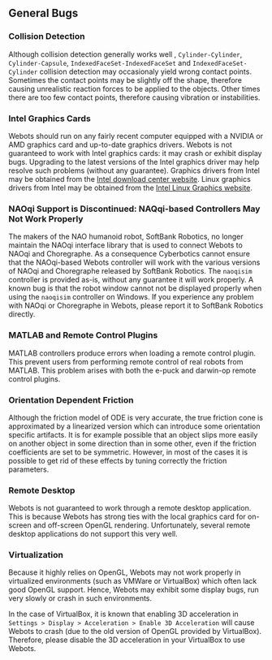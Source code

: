 ## General Bugs

### Collision Detection

Although collision detection generally works well , `Cylinder-Cylinder`, `Cylinder-Capsule`, `IndexedFaceSet-IndexedFaceSet` and `IndexedFaceSet-Cylinder` collision detection may occasionaly yield wrong contact points.
Sometimes the contact points may be slightly off the shape, therefore causing unrealistic reaction forces to be applied to the objects.
Other times there are too few contact points, therefore causing vibration or instabilities.

### Intel Graphics Cards

Webots should run on any fairly recent computer equipped with a NVIDIA or AMD graphics card and up-to-date graphics drivers.
Webots is not guaranteed to work with Intel graphics cards: it may crash or exhibit display bugs.
Upgrading to the latest versions of the Intel graphics driver may help resolve such problems (without any guarantee).
Graphics drivers from Intel may be obtained from the [Intel download center website](http://downloadcenter.intel.com).
Linux graphics drivers from Intel may be obtained from the [Intel Linux Graphics website](http://intellinuxgraphics.org).

### NAOqi Support is Discontinued: NAQqi-based Controllers May Not Work Properly

The makers of the NAO humanoid robot, SoftBank Robotics, no longer maintain the NAOqi interface library that is used to connect Webots to NAOqi and Choregraphe.
As a consequence Cyberbotics cannot ensure that the NAOqi-based Webots controller will work with the various versions of NAOqi and Choregraphe released by SoftBank Robotics.
The `naoqisim` controller is provided as-is, without any guarantee it will work properly.
A known bug is that the robot window cannot not be displayed properly when using the `naoqisim` controller on Windows.
If you experience any problem with NAOqi or Choregraphe in Webots, please report it to SoftBank Robotics directly.

### MATLAB and Remote Control Plugins

MATLAB controllers produce errors when loading a remote control plugin.
This prevent users from performing remote control of real robots from MATLAB.
This problem arises with both the e-puck and darwin-op remote control plugins.

### Orientation Dependent Friction

Although the friction model of ODE is very accurate, the true friction cone is approximated by a linearized version which can introduce some orientation specific artifacts.
It is for example possible that an object slips more easily on another object in some direction than in some other, even if the friction coefficients are set to be symmetric.
However, in most of the cases it is possible to get rid of these effects by tuning correctly the friction parameters.

### Remote Desktop

Webots is not guaranteed to work through a remote desktop application.
This is because Webots has strong ties with the local graphics card for on-screen and off-screen OpenGL rendering.
Unfortunately, several remote desktop applications do not support this very well.

### Virtualization

Because it highly relies on OpenGL, Webots may not work properly in virtualized environments (such as VMWare or VirtualBox) which often lack good OpenGL support.
Hence, Webots may exhibit some display bugs, run very slowly or crash in such environments.

In the case of VirtualBox, it is known that enabling 3D acceleration in `Settings > Display > Acceleration > Enable 3D Acceleration` will cause Webots to crash (due to the old version of OpenGL provided by VirtualBox).
Therefore, please disable the 3D acceleration in your VirtualBox to use Webots.

